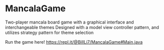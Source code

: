 # MancalaGame
Two-player mancala board game with a graphical interface and interchangeable themes
Designed with a model view controller pattern, and utilizes strategy pattern for theme selection

Run the game here!
https://repl.it/@BillLi7/MancalaGame#Main.java
